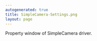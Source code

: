 ```yaml
---
autogenerated: true
title: SimpleCamera-Settings.png
layout: page
---
```


Property window of SimpleCamera driver.
